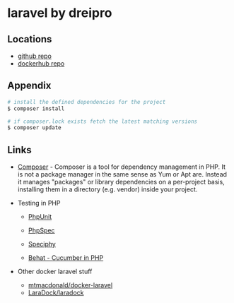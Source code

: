 # laravel by dreipro

## Locations

* [github repo](https://github.com/dreipro/laravel)
* [dockerhub repo](https://hub.docker.com/r/dreipro/laravel/)


## Appendix

``` bash
# install the defined dependencies for the project
$ composer install

# if composer.lock exists fetch the latest matching versions
$ composer update
```


## Links

* [Composer](https://getcomposer.org/doc/00-intro.md) - Composer is a tool for dependency management in PHP. It is not a package manager in the same sense as Yum or Apt are. Instead it manages "packages" or library dependencies on a per-project basis, installing them in a directory (e.g. vendor) inside your project.


* Testing in PHP
  * [PhpUnit](https://phpunit.de/)
  * [PhpSpec](http://www.phpspec.net/en/stable/manual/getting-started.html)
  * [Speciphy](https://github.com/speciphy/speciphy)

  * [Behat - Cucumber in PHP](http://behat.org/en/latest/)


* Other docker laravel stuff
  * [mtmacdonald/docker-laravel](https://github.com/mtmacdonald/docker-laravel)
  * [LaraDock/laradock](https://github.com/LaraDock/laradock)
